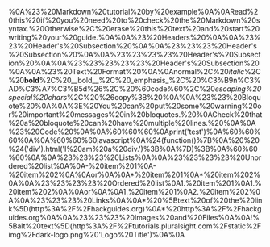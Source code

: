 %0A%23%20Markdown%20tutorial%20by%20example%0A%0ARead%20this%20if%20you%20need%20to%20check%20the%20Markdown%20syntax.%20Otherwise%2C%20erase%20this%20text%20and%20start%20writing%20your%20guide.%0A%0A%23%20Headers%20%0A%0A%23%23%20Header's%20Subsection%20%0A%0A%23%23%23%20Header's%20Subsection%20%0A%0A%23%23%23%23%20Header's%20Subsection%20%0A%0A%23%23%23%23%23%20Header's%20Subsection%20%0A%0A%23%20Text%20Format%20%0A%0Anormal%2C%20*italic*%2C%20**bold**%2C%20__bold__%2C%20_emphasis_%2C%20%C3%B9n%C3%AD%C3%A7%C3%B5d%26%2C%20%60code%60%2C%20*escaping%20special%20chars*%2C%20%26copy%3B%20%0A%0A%23%23%20Bloquote%20%0A%0A%3E%20You%20can%20put%20some%20warning%20or%20important%20messages%20in%20bloquotes.%20%0ACheck%20that%20a%20bloquote%20can%20have%20multiple%20lines.%20%0A%0A%23%20Code%20%0A%0A%60%60%60%0Aprint('test')%0A%60%60%60%0A%0A%60%60%60javascript%0A%24(function()%7B%0A%20%20%24('div').html('I%20am%20a%20div.')%3B%0A%7D)%3B%0A%60%60%60%0A%0A%23%23%23%20Lists%0A%0A%23%23%23%23%20Unordered%20list%0A%0A-%20item%201%0A-%20item%202%0A%0Aor%0A%0A*%20item%201%0A*%20item%202%0A%0A%23%23%23%23%20Ordered%20list%0A1.%20item%201%0A1.%20item%202%0A%0Aor%0A%0A1.%20item%201%0A2.%20item%202%0A%0A%23%23%23%20Links%0A%0A*%20%5Btext%20of%20the%20link%5D(http%3A%2F%2Fhackguides.org)%0A*%20http%3A%2F%2Fhackguides.org%0A%0A%23%23%23%20Images%20and%20Files%0A%0A!%5Balt%20text%5D(http%3A%2F%2Ftutorials.pluralsight.com%2Fstatic%2Fimg%2Fdark-logo.png%20'Logo%20Title')%0A%0A